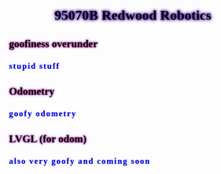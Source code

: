 

<html>
<body>

<h1 style="font-family: Comic Sans MS; text-align: center; text-shadow: 0px 0 5px #330099, 0px 0 7px #330099; color: black;"> 95070B Redwood Robotics </h1>

<h2 style ="font-family: Comic Sans MS; text-align: left; text-shadow: 0px 0 3px #ff0340, 0px 0 5px #3341ff; color: black;"> goofiness overunder </h2>
<h3 style="font-family: Comic Sans MS; letter-spacing: 2px; color:blue; text-shadow: 0px 0 1px #3341ff;"> stupid stuff </h3>

<h2 style ="font-family: Comic Sans MS; text-align: left; text-shadow: 0px 0 3px #ff0340, 0px 0 5px #3341ff; color: black;"> Odometry </h2>
<h3 style="font-family: Comic Sans MS; letter-spacing: 2px; color:blue; text-shadow: 0px 0 1px #3341ff;"> goofy odometry </h3>

<h2 style ="font-family: Comic Sans MS; text-align: left; text-shadow: 0px 0 3px #ff0340, 0px 0 5px #3341ff; color: black;"> LVGL (for odom)  </h2>
<h3 style="font-family: Comic Sans MS; letter-spacing: 2px; color:blue; text-shadow: 0px 0 1px #3341ff;"> also very goofy and coming soon </h3>



</body>
</html>
